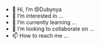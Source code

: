 - 👋 Hi, I’m @Dubynya
- 👀 I’m interested in ...
- 🌱 I’m currently learning ...
- 💞️ I’m looking to collaborate on ...
- 📫 How to reach me ...

<!---
Dubynya/Dubynya is a ✨ special ✨ repository because its `README.md` (this file) appears on your GitHub profile.
You can click the Preview link to take a look at your changes.
--->
